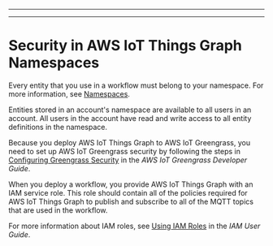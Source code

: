 --------

--------

# Security in AWS IoT Things Graph Namespaces<a name="iot-tg-security-namespace"></a>

Every entity that you use in a workflow must belong to your namespace\. For more information, see [Namespaces](iot-tg-whatis-namespace.html)\.

Entities stored in an account's namespace are available to all users in an account\. All users in the account have read and write access to all entity definitions in the namespace\.

Because you deploy AWS IoT Things Graph to AWS IoT Greengrass, you need to set up AWS IoT Greengrass security by following the steps in [Configuring Greengrass Security](https://docs.aws.amazon.com/greengrass/latest/developerguide/gg-sec.html#gg-config-sec) in the *AWS IoT Greengrass Developer Guide*\. 

When you deploy a workflow, you provide AWS IoT Things Graph with an IAM service role\. This role should contain all of the policies required for AWS IoT Things Graph to publish and subscribe to all of the MQTT topics that are used in the workflow\. 

For more information about IAM roles, see [Using IAM Roles](https://docs.aws.amazon.com/IAM/latest/UserGuide/id_roles_use.html) in the *IAM User Guide*\.